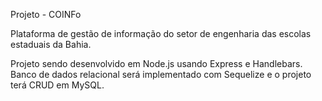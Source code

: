 Projeto - COINFo

Plataforma de gestão de informação do setor de engenharia das escolas estaduais da Bahia.

Projeto sendo desenvolvido em Node.js usando Express e Handlebars. 
Banco de dados relacional será implementado com Sequelize e o projeto terá CRUD em MySQL.

